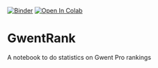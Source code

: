 [![Binder](https://mybinder.org/badge_logo.svg)](https://mybinder.org/v2/gh/4dcu-be/GwentRank/master?filepath=Gwent%20Stats.ipynb)
[![Open In Colab](https://colab.research.google.com/assets/colab-badge.svg)](https://colab.research.google.com/github/4dcu-be/GwentRank/)

# GwentRank
A notebook to do statistics on Gwent Pro rankings
